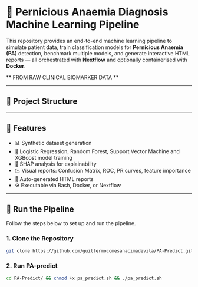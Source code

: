 # 🧬 Pernicious Anaemia Diagnosis Machine Learning Pipeline

This repository provides an end-to-end machine learning pipeline to simulate patient data, train classification models for **Pernicious Anaemia (PA)** detection, benchmark multiple models, and generate interactive HTML reports — all orchestrated with **Nextflow** and optionally containerised with **Docker**.

** FROM RAW CLINICAL BIOMARKER DATA **

---

## 📁 Project Structure

---

## 🚀 Features

- 📊 Synthetic dataset generation
- 🤖 Logistic Regression, Random Forest, Support Vector Machine and XGBoost model training
- 🧠 SHAP analysis for explainability
- 📉 Visual reports: Confusion Matrix, ROC, PR curves, feature importance
- 📄 Auto-generated HTML reports
- ⚙️ Executable via Bash, Docker, or Nextflow

---

## 🚀 Run the Pipeline 

Follow the steps below to set up and run the pipeline.

### 1. Clone the Repository

```bash
git clone https://github.com/guillermocomesanacimadevila/PA-Predict.git
```

### 2. Run PA-predict

```bash
cd PA-Predict/ && chmod +x pa_predict.sh && ./pa_predict.sh
```
